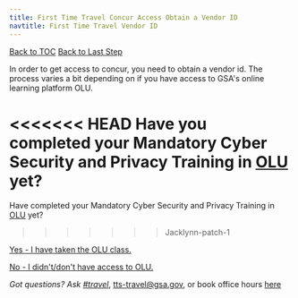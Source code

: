 ```yaml
---
title: First Time Travel Concur Access Obtain a Vendor ID
navtitle: First Time Travel Vendor ID
---
```


[Back to TOC](/travel-guide-table-of-contents)
[Back to Last Step](/first-time-travel-concur-check)

In order to get access to concur, you need to obtain a vendor id. The process varies a bit depending on if you have access to GSA's online learning platform OLU.

<<<<<<< HEAD
Have you completed your Mandatory Cyber Security and Privacy Training in [OLU](https://gsaolu.gsa.gov/) yet?
=======
Have completed your Mandatory Cyber Security and Privacy Training in [OLU](https://gsaolu.gsa.gov/) yet?
>>>>>>> Jacklynn-patch-1

[Yes - I have taken the OLU class. ](/first-time-travel-get-in-concur-post-olu)

[No - I didn't/don't have access to OLU.](/first-time-travel-get-in-concur-pre-olu)

*Got questions? Ask [#travel](https://gsa-tts.slack.com/messages/travel)*, [tts-travel@gsa.gov](mailto:tts-travel@gsa.gov), or book office hours [here](https://sites.google.com/a/gsa.gov/tts-office-hours/)
